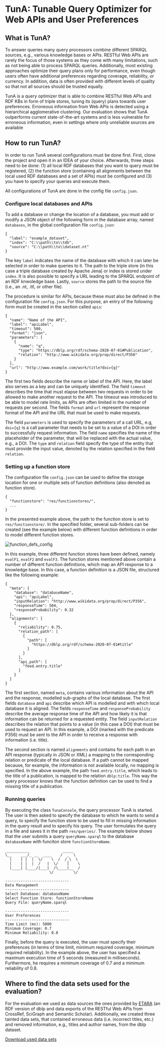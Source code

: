 # TunA: Tunable Query Optimizer for Web APIs and User Preferences

## What is TunA?
To answer queries many query processors combine different SPARQL sources, e.g., various knowledge bases or APIs. RESTful Web APIs are rarely the focus of those systems as they come with many limitations, such as not being able to process SPARQL queries. Additionally, most existing approaches optimize their query plans only for performance, even though users often have additional preferences regarding coverage, reliability, or currency. In addition, data is often provided with different levels of quality so that not all sources should be trusted equally.

TunA is a query optimizer that is able to combine RESTful Web APIs and RDF KBs in form of triple stores, tuning its (query) plans towards user preferences. Erroneous information from Web APIs is detected using a hierarchical agglomerative clustering. Our evaluation shows that TunA outperforms current state-of-the-art systems and is less vulnerable for erroneous information, even in settings where only unreliable sources are available

## How to run TunA?
In order to run TunA several configurations must be done first. First, clone the project and open it in an IDEA of your choice. Afterwards, three steps need to be done: (1) all local RDF databases that you want to query must be registered, (2) the function store (containing all alignments between the local used RDF databases and a set of APIs) must be configured and (3) you have to specify your queries and execute them.

All configurations of TunA are done in the config file `config.json`.

### Configure local databases and APIs
To add a database or change the location of a database, you must add or modify a JSON object of the following form in the database array, named `databases`, in the global configuration file `config.json`:

```
{
  "label": "example_dataset",
  "index": "C:\\path\\to\\tdb",
  "source": "C:\\path\\to\\dataset.nt"
}
```

The key `label` indicates the name of the database with which it can later be selected in order to make queries to it. The path to the triple store (in this case a triple database created by Apache Jena) or index is stored under `index`. It is also possible to specify a URL leading to the SPARQL endpoint of an RDF knwoledge base. Lastly, `source` stores the path to the source file (i.e., an .nt, .ttl, or other file).

The procedure is similar for APIs, because these must also be defined in the configuration file `config.json`. For this purpose, an entry of the following form must be created in the section called `apis`:

```
{
  "name": "Name of the API",
  "label": "apiLabel",
  "timeout": 500,
  "format": "json",
  "parameters": [
    {
      "name": "q",
      "type": "https://dblp.org/rdf/schema-2020-07-01#Publication",
      "relation": "http://www.wikidata.org/prop/direct/P356"
    }
  ],
  "url": "http://www.example.com/work/title?doi={q}"
}
```

The first two fields describe the name or label of the API. Here, the label also serves as a key and can be uniquely identified. The field `timeout` describes the time that must elapse between two requests in order to be allowed to make another request to the API. The timeout was introduced to be able to model rate limits, as APIs are often limited in the number of requests per second. The fields `format` and `url` represent the response format of the API and the URL that must be used to make requests.

The field `parameters` is used to specify the parameters of a call URL, e.g, `doi={q}` is a call parameter that needs to be set to a value of a DOI in order to successfully request information. The field `name` specifies the name of the placeholder of the parameter, that will be replaced with the actual value, e.g., a DOI. The `type` and `relation` field specify the type of the entity that must provide the input value, denoted by the relation specified in the field `relation`.

### Setting up a function store
The configuration file `config.json` can be used to define the storage location for one or multiple sets of function definitions (also denoted as function store).

```
{
  "functionstore": "res/functionstores/",
  ...
}
```

In the presented example above, the path to the function store is set to `res/functionstore/`. In the specified folder, several sub-folders can be created (see the example below) with different function definitions in order to model different function stores.

![function_defs_config](https://user-images.githubusercontent.com/120786910/210748228-89a0e146-d9d7-469b-9257-3f2a9a56ac8a.JPG)

In this example, three different function stores have been defined, namely `evalF1`, `evalF2` and `evalF3`. The function stores mentioned above contain a number of different function definitions, which map an API response to a knowledge base. In this case, a function definition is a JSON file, structured like the following example:

```
{
  "meta": {
    "database": "databaseName",
    "api": "apiLabel",
    "inputRelation": "http://www.wikidata.org/prop/direct/P356",
    "responseTime": 504,
    "responseProbability": 0.32
  },
  "alignments": [
    {
      "reliability": 0.75,
      "relation_path": [
        {
          "path": [
            "https://dblp.org/rdf/schema-2020-07-01#title"
          ]
        }
      ],
      "api_path": [
        "feed.entry.title"
      ]
    }
  ]
}

```

The first section, named `meta`, contains various information about the API and the response, modelled sub-graphs of the local database. The first fields `database` and `api` describe which API is modelled and with which local database it is aligned. The fields `responseTime` and `responseProbability` describe the average response time of the API and how likely it is that information can be returned for a requested entity. The field `inputRelation` describes the relation that points to a value (in this case a DOI) that must be used to request an API. In this example, a DOI (marked with the predicate P356) must be sent to the API in order to receive a response with information (i.e. title).

The second section is named `alignments` and contains for each path in an API response (typically in JSON or XML) a mapping to the corresponding relation or predicate of the local database. If a path cannot be mapped because, for example, the information is not available locally, no mapping is specified. In the above example, the path `feed.entry.title`, which leads to the title of a publication, is mapped to the relation `dblp:title`. This way the query processor knows that the function definition can be used to find a missing title of a publication.

### Running queries
By executing the class `TunaConsole`, the query processor TunA is started. The user is then asked to specify the database to which he wants to send a query, to specify the function store to be used to fill in missing information in the query result and to specify his query. The user formulates the query in a file and saves it in the path `res/queries/`. The example below shows that the user submits a query `queryName.sparql` to the database `databaseName` with funciton store `functionStoreName`.

```
___________               _____   
\__    ___/_ __  ____    /  _  \  
  |    | |  |  \/    \  /  /_\  \ 
  |    | |  |  /   |  \/    |    \
  |____| |____/|___|  /\____|__  /
                    \/         \/ 

-----------------------------
Data Management
-----------------------------
Select Database: databaseName
Select Function Store: functionStoreName
Query File: queryName.sparql

-----------------------------
User Preferences
-----------------------------
Time Limit (ms): 5000
Minimum Coverage: 0.7
Minimum Reliability: 0.8
```

Finally, before the query is executed, the user must specify their preferences (in terms of time limit, minimum required coverage, minimum required reliability). In the example above, the user has specified a maximum execution time of 5 seconds (measured in milliseconds). Furthermore, he requires a minimum coverage of 0.7 and a minimum reliability of 0.8.

## Where to find the data sets used for the evaluation?
For the evaluation we used as data sources the ones provided by [ETARA](https://github.com/anonresearcher123/ETARA) (an RDF version of dblp and data exports of the RESTful Web APIs from CrossRef, SciGraph and Semantic Scholar). Additionally, we created three tainted data sets, that contained erroneous data (i.e. incorrect titles, etc.) and removed information, e.g., titles and author names, from the dblp dataset.

[Download used data sets](https://tinyurl.com/iswcdata "Link to used datasets")

